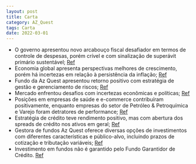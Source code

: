 ```yaml
---
layout: post
title: Carta
category: AZ_Quest
tags: Carta
date: 2022-03-01
---
```


- O governo apresentou novo arcabouço fiscal desafiador em termos de controle de despesas, porém crível e com sinalização de superávit primário sustentável;
<a href="#" onclick="search_on_pdf('O governo apresentou o arcabouço fiscal para substituir o teto de gastos, caracterizado por impor l')">Ref</a>
- Economia global apresenta perspectivas melhores de crescimento, porém há incertezas em relação à persistência da inflação;
<a href="#" onclick="search_on_pdf('ESTRATÉGIA MACRO A economia global tem apresentado perspectivas melhores em termos de crescimento ')">Ref</a>
- Fundo da Az Quest apresentou retorno positivo com estratégia de gestão e gerenciamento de riscos;
<a href="#" onclick="search_on_pdf('resultado de 2,66% e o fundo AZ Quest Multi PWR, versão arrojada da estratégia Macro e que busca um')">Ref</a>
- Mercado enfrentou desafios com incertezas econômicas e políticas;
<a href="#" onclick="search_on_pdf('estrutura de gerenciamento de risco, que nos ajudou a navegar pela volatilidade do mercado. Ao lon')">Ref</a>
- Posições em empresas de saúde e e-commerce contribuíram positivamente, enquanto empresas do setor de Petróleo & Petroquímica e Varejo foram detratores de performance;
<a href="#" onclick="search_on_pdf('empresas dos setores de Petróleo & Petroquímica e Varejo foram os maiores detratores de performance')">Ref</a>
- Estratégia de crédito teve rendimento positivo, mas com abertura dos spreads de crédito nos ativos em geral;
<a href="#" onclick="search_on_pdf('Na estratégia de debêntures em CDI tivemos mais um mês de abertura dos spreads de crédito nos ativo')">Ref</a>
- Gestora de fundos Az Quest oferece diversas opções de investimentos com diferentes características e público-alvo, incluindo prazos de cotização e tributação variáveis;
<a href="#" onclick="search_on_pdf('para seus cotistas. AZ QUEST AÇÕES FIC FIA (07.279.657/0001-89): ações livre, tributação renda vari')">Ref</a>
- Investimento em fundos não é garantido pelo Fundo Garantidor de Crédito.
<a href="#" onclick="search_on_pdf('como parte integrante de suas políticas de investimento. Tais estratégias, da forma como são adotada')">Ref</a>
